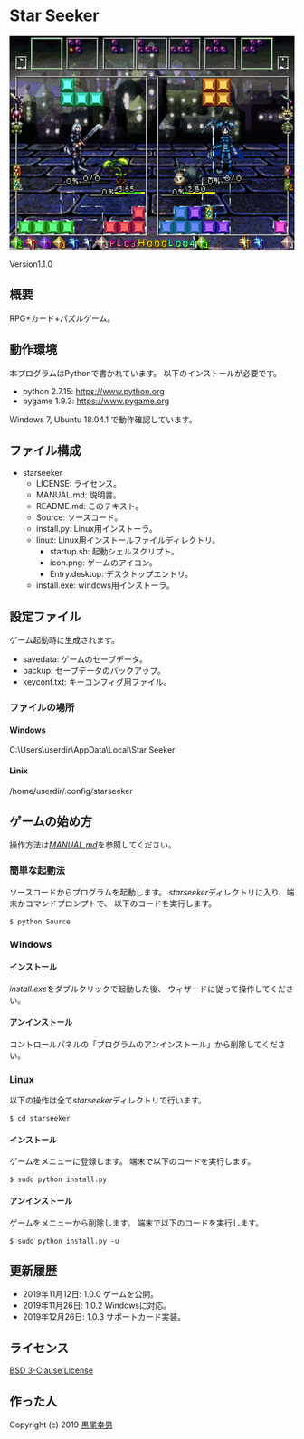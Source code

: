 # Star Seeker

![main](https://raw.githubusercontent.com/LucXyMan/storage/master/starseeker/main.png)

Version1.1.0

## 概要
RPG+カード+パズルゲーム。

## 動作環境
本プログラムはPythonで書かれています。
以下のインストールが必要です。

- python 2.7.15: https://www.python.org
- pygame 1.9.3: https://www.pygame.org

Windows 7, Ubuntu 18.04.1 で動作確認しています。

## ファイル構成
- starseeker
	- LICENSE: ライセンス。
	- MANUAL.md: 説明書。
	- README.md: このテキスト。
	- Source: ソースコード。
	- install.py: Linux用インストーラ。
	- linux: Linux用インストールファイルディレクトリ。
		- startup.sh: 起動シェルスクリプト。
		- icon.png: ゲームのアイコン。
		- Entry.desktop: デスクトップエントリ。
	- install.exe: windows用インストーラ。

## 設定ファイル
ゲーム起動時に生成されます。

- savedata: ゲームのセーブデータ。
- backup: セーブデータのバックアップ。
- keyconf.txt: キーコンフィグ用ファイル。

### ファイルの場所

#### Windows
C:\Users\userdir\AppData\Local\Star Seeker

#### Linix
/home/userdir/.config/starseeker

## ゲームの始め方
操作方法は[*MANUAL.md*](/MANUAL.md)を参照してください。

### 簡単な起動法
ソースコードからプログラムを起動します。
*starseeker*ディレクトリに入り、端末かコマンドプロンプトで、
以下のコードを実行します。

	$ python Source
	
### Windows

#### インストール
*install.exe*をダブルクリックで起動した後、
ウィザードに従って操作してください。

#### アンインストール
コントロールパネルの「プログラムのアンインストール」から削除してください。

### Linux
以下の操作は全て*starseeker*ディレクトリで行います。

	$ cd starseeker
	
#### インストール
ゲームをメニューに登録します。
端末で以下のコードを実行します。

	$ sudo python install.py

#### アンインストール
ゲームをメニューから削除します。
端末で以下のコードを実行します。

	$ sudo python install.py -u

## 更新履歴
- 2019年11月12日: 1.0.0 ゲームを公開。
- 2019年11月26日: 1.0.2 Windowsに対応。
- 2019年12月26日: 1.0.3 サポートカード実装。

## ライセンス
[BSD 3-Clause License](/LICENSE)

## 作った人
Copyright (c) 2019 [黒尾幸男](https://github.com/LucXyMan)
